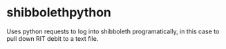 # shibbolethpython

Uses python requests to log into shibboleth programatically, in this case to pull down RIT debit to a text file.
